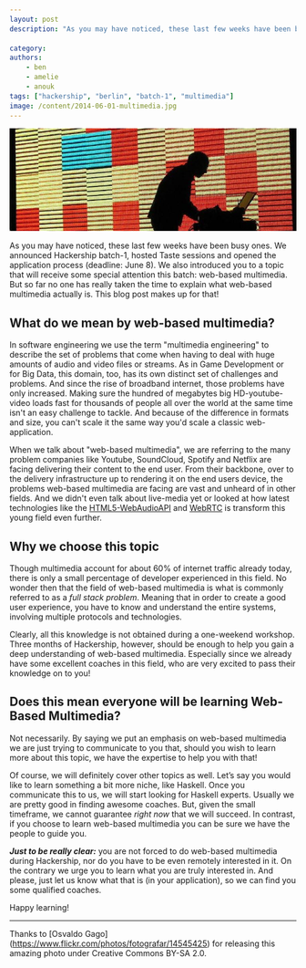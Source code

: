```yaml
---
layout: post
description: "As you may have noticed, these last few weeks have been busy ones. We announced Hackership batch-1, hosted Taste sessions and opened the application process (deadline: June 8). We also introduced you to a topic that will receive some special attention this batch: web-based multimedia. But so far no one has really taken the time to explain what web-based multimedia actually is. This blog post makes up for that!"

category:
authors:
    - ben
    - amelie
    - anouk
tags: ["hackership", "berlin", "batch-1", "multimedia"]
image: /content/2014-06-01-multimedia.jpg
---
```


![What is web based multimedia?](/content/2014-06-01-multimedia.jpg)

As you may have noticed, these last few weeks have been busy ones. We announced Hackership batch-1, hosted Taste sessions and opened the application process (deadline: June 8). We also introduced you to a topic that will receive some special attention this batch: web-based multimedia. But so far no one has really taken the time to explain what web-based multimedia actually is. This blog post makes up for that!

## What do we mean by web-based multimedia?

In software engineering we use the term "multimedia engineering" to describe the set of problems that come when having to deal with huge amounts of audio and video files or streams. As in Game Development or for Big Data, this domain, too, has its own distinct set of challenges and problems. And since the rise of broadband internet, those problems have only increased. Making sure the hundred of megabytes big HD-youtube-video loads fast for thousands of people all over the world at the same time isn't an easy challenge to tackle. And because of the difference in formats and size, you can't scale it the same way you'd scale a classic web-application.

When we talk about "web-based multimedia", we are referring to the many problem companies like Youtube, SoundCloud, Spotify and Netflix are facing delivering their content to the end user. From their backbone, over to the delivery infrastructure up to rendering it on the end users device, the problems web-based multimedia are facing are vast and unheard of in other fields. And we didn't even talk about live-media yet or looked at how latest technologies like the [HTML5-WebAudioAPI](https://developer.mozilla.org/en-US/docs/Web/API/Web_Audio_API) and [WebRTC](https://developer.mozilla.org/en-US/docs/Web/Guide/API/WebRTC) is transform this young field even further.

## Why we choose this topic

Though multimedia account for about 60% of internet traffic already today, there is only a small percentage of developer experienced in this field. No wonder then that the field of web-based multimedia is what is commonly referred to as a *full stack problem*. Meaning that in order to create a good user experience, you have to know and understand the entire systems, involving multiple protocols and technologies.

Clearly, all this knowledge is not obtained during a one-weekend workshop. Three months of Hackership, however, should be enough to help you gain a deep understanding of web-based multimedia. Especially since we already have some excellent coaches in this field, who are very excited to pass their knowledge on to you!

## Does this mean everyone will be learning Web-Based Multimedia?

Not necessarily. By saying we put an emphasis on web-based multimedia we are just trying to communicate to you that, should you wish to learn more about this topic, we have the expertise to help you with that!

Of course, we will definitely cover other topics as well. Let’s say you would like to learn something a bit more niche, like Haskell. Once you communicate this to us, we will start looking for Haskell experts. Usually we are pretty good in finding awesome coaches. But, given the small timeframe, we cannot guarantee *right now* that we will succeed. In contrast, if you choose to learn web-based multimedia you can be sure we have the people to guide you.


***Just to be really clear:*** you are not forced to do web-based multimedia during Hackership, nor do you have to be even remotely interested in it. On the contrary we urge you to learn what you are truly interested in. And please, just let us know what that is (in your application), so we can find you some qualified coaches.

Happy learning!

---
Thanks to [Osvaldo Gago] (https://www.flickr.com/photos/fotografar/14545425) for releasing this amazing photo under Creative Commons BY-SA 2.0.
